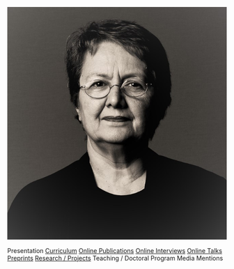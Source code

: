 ![Olga Pombo](./images/OPombo_Nancy.jpg)

Presentation
[Curriculum](curriculum.md)
[Online Publications](online_publications.md)
[Online Interviews](onlineinterviews.md)
[Online Talks](onlinetalks.md)
[Preprints](preprints.md)
[Research / Projects](/research/projects.md)
Teaching / Doctoral Program
Media Mentions

